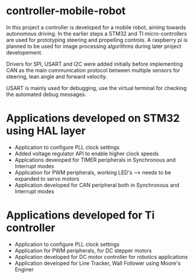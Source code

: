 # controller-mobile-robot
In this project a controller is developed for a mobile robot, aiming towards autonomous driving. In the earlier steps a STM32 and TI micro-controllers are used for 
prototyping steering and propelling controls. A raspberry pi is planned to be used for image processing algorithms during later project developement.

Drivers for SPI, USART and I2C were added initially before implementing CAN as the main communication protocol between multiple sensors for steering, lean angle and forward velocity.

USART is mainly used for debugging, use the virtual terminal for checking the automated debug messages.

# Applications developed on STM32 using HAL layer

* Application to configure PLL clock settings
* Added voltage regulator API to enable higher clock speeds
* Applcations deveioped for TIMER peripherals in Synchronous and Interrupt modes
* Application for PWM peripherals, working LED's --> needs to be expanded to servo motors
* Application developed for CAN peripheral both in Synchronous and Interrupt modes

# Applications developed for Ti controller

* Application to configure PLL clock settings
* Application for PWM peripherals, for DC stepper motors
* Application developed for DC motor controller for robotics applications
* Application developed for Line Tracker, Wall Follower using Moore's Enginer
